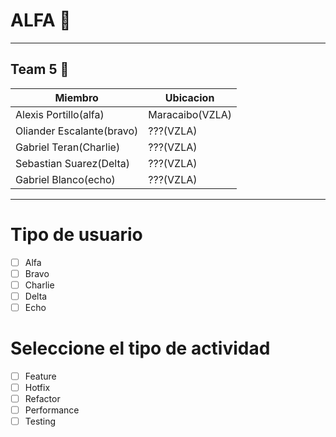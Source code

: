 # ALFA 🫡
---
## Team 5 🦾

| Miembro | Ubicacion |
|---------|-----------|
| Alexis Portillo(alfa) | Maracaibo(VZLA) |
| Oliander Escalante(bravo) | ???(VZLA) |
| Gabriel Teran(Charlie) | ???(VZLA) |
| Sebastian Suarez(Delta) | ???(VZLA) |
| Gabriel Blanco(echo) | ???(VZLA) |
---
# Tipo de usuario
- [ ] Alfa
- [ ] Bravo 
- [ ] Charlie
- [ ] Delta
- [ ] Echo

# Seleccione el tipo de actividad
- [ ] Feature
- [ ] Hotfix
- [ ] Refactor
- [ ] Performance
- [ ] Testing
